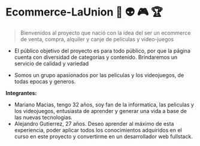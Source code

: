# Ecommerce-LaUnion :movie_camera: :alien: :video_game: :trophy:
> Bienvenidos al proyecto que nació con la idea del ser un ecommerce de venta, compra, alquiler y canje de peliculas y video-juegos

- El público objetivo del proyecto es para todo público, por que la página cuenta con diversidad de categorías y contenido.
Brindaremos un servicio de calidad y variedad

- Somos un grupo apasionados por las peliculas y los videojuegos, de todas epocas y generos.

**Integrantes:**
- Mariano Macias, tengo 32 años, soy fan de la informatica, las peliculas y los videojuegos, entusiasta de aprender y generar una vida a base de las nuevas tecnologias.
- Alejandro Gutierrez, 27 años. Deseo aprender al máximo de esta experiencia, poder aplicar todos los conocimientos adquiridos en el curso en este proyecto y convertirme en un desarrollador web fullstack.

